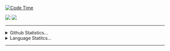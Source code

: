 [![Code Time](https://wakatime.com/badge/user/e1391aa1-c9c6-4e45-9ad7-082844f7c96a/project/cabb677d-7fbb-4d48-b6eb-52099f8e33f2.svg)](https://wakatime.com/badge/user/e1391aa1-c9c6-4e45-9ad7-082844f7c96a/project/cabb677d-7fbb-4d48-b6eb-52099f8e33f2)

<div> 
  <a href = "mailto:eng.limaluis@gmail.com"><img src="https://img.shields.io/badge/-Gmail-%23333?style=for-the-badge&logo=gmail&logoColor=white" target="_blank"></a>
  <a href="https://www.linkedin.com/in/luis-eduardo-c-m-de-lima-105750246/" target="_blank"><img src="https://img.shields.io/badge/-LinkedIn-%230077B5?style=for-the-badge&logo=linkedin&logoColor=white" target="_blank"></a> 
  
<hr>
</div>
<details>
  <summary>Github Statistics...</summary>
  <p align = "center">
    
![Anurag's GitHub stats](https://github-readme-stats.vercel.app/api?username=luidooo&show_icons=true&theme=transparent)

 </p>
</details>

<details>
  <summary>Language Statitcs...</summary>
  <p>
    <img src="https://wakatime.com/share/@e1391aa1-c9c6-4e45-9ad7-082844f7c96a/7aaf2983-2100-4c74-b606-c87c7351da32.svg" height="400">
  </p>
</details>

<hr>
  
